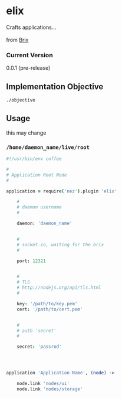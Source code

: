 elix
====

Crafts applications...<br /><br />
from [Brix](https://github.com/nomilous/brix)


### Current Version

0.0.1 (pre-release)


Implementation Objective
------------------------

```bash
./objective
```

Usage
-----

this may change

### `/home/daemon_name/live/root`

```coffee
#!/usr/bin/env coffee

#
# Application Root Node
#

application = require('nez').plugin 'elix'

    #
    # daemon username
    # 

    daemon: 'daemon_name'


    #
    # socket.io, waiting for the brix
    #

    port: 12321


    #
    # TLS
    # http://nodejs.org/api/tls.html
    # 

    key: '/path/to/key.pem'
    cert: '/path/to/cert.pem'


    #
    # auth 'secret'
    #

    secret: 'passrod'




application 'Application Name', (node) ->

    node.link 'nodes/ui'
    node.link 'nodes/storage'
    

```

